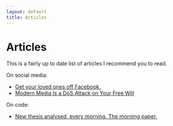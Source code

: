 ```yaml
---
layout: default
title: Articles
---
```


# Articles

This is a fairly up to date list of articles I recommend you to read.

On social media:  
* [Get your loved ones off Facebook.](http://www.salimvirani.com/facebook/)
* [Modern Media Is a DoS Attack on Your Free Will](http://nautil.us/issue/52/the-hive/modern-media-is-a-dos-attack-on-your-free-will)

On code:  
* [New thesis analysed, every morning. The morning paper.](https://blog.acolyer.org/)